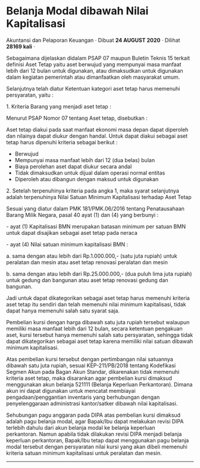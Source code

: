 Belanja Modal dibawah Nilai Kapitalisasi
========================================

Akuntansi dan Pelaporan Keuangan · Dibuat **24 AUGUST 2020** · Dilihat **28169 kali** ·

Sebagaimana dijelaskan didalam PSAP 07 maupun Buletin Teknis 15 terkait definisi Aset Tetap yaitu aset berwujud yang mempunyai masa manfaat lebih dari 12 bulan untuk digunakan, atau dimaksudkan untuk digunakan dalam kegiatan pemerintah atau dimanfaatkan oleh masyarakat umum.

  

Selanjutnya telah diatur Ketentuan kategori aset tetap harus memenuhi persyaratan, yaitu :

1\. Kriteria Barang yang menjadi aset tetap :

Menurut PSAP Nomor 07 tentang Aset tetap, disebutkan :

Aset tetap diakui pada saat manfaat ekonomi masa depan dapat diperoleh dan nilainya dapat diukur dengan handal. Untuk dapat diakui sebagai aset tetap harus dipenuhi kriteria sebagai berikut :

*   Berwujud
*   Mempunyai masa manfaat lebih dari 12 (dua belas) bulan
*   Biaya perolehan aset dapat diukur secara andal
*   Tidak dimaksudkan untuk dijual dalam operasi normal entitas
*   Diperoleh atau dibangun dengan maksud untuk digunakan

2\. Setelah terpenuhinya kriteria pada angka 1, maka syarat selanjutnya adalah terpenuhinya Nilai Satuan Minimum Kapitalisasi terhadap Aset Tetap

Sesuai yang diatur dalam PMK 181/PMK.06/2016 tentang Penatausahaan Barang Milik Negara, pasal 40 ayat (1) dan (4) yang berbunyi :

\- ayat (1) Kapitalisasi BMN merupakan batasan minimum per satuan BMN untuk dapat disajikan sebagai aset tetap pada neraca

\- ayat (4) Nilai satuan minimum kapitalisasi BMN :

a. sama dengan atau lebih dari Rp.1.000.000,- (satu juta rupiah) untuk peralatan dan mesin atau aset tetap renovasi peralatan dan mesin

b. sama dengan atau lebih dari Rp.25.000.000,- (dua puluh lima juta rupiah) untuk gedung dan bangunan atau aset tetap renovasi gedung dan bangunan.

  

Jadi untuk dapat dikategorikan sebagai aset tetap harus memenuhi kriteria aset tetap itu sendiri dan telah memenuhi nilai minimum kapitalisasi, tidak dapat hanya memenuhi salah satu syarat saja.

  

Pembelian kursi dengan harga dibawah satu juta rupiah tersebut walaupun memiliki masa manfaat lebih dari 12 bulan, secara ketentuan pengakuan aset, kursi tersebut hanya memenuhi salah satu persyaratan, sehingga tidak dapat dikategorikan sebagai aset tetap karena memiliki nilai satuan dibawah minimum kapitalisasi.

  

Atas pembelian kursi tersebut dengan pertimbangan nilai satuannya dibawah satu juta rupiah, sesuai KEP-211/PB/2018 tentang Kodefikasi Segmen Akun pada Bagan Akun Standar, dikarenakan tidak memenuhi kriteria aset tetap, maka disarankan agar pembelian kursi dimaksud menggunakan akun belanja 521111 (Belanja Keperluan Perkantoran). Dimana akun ini dapat digunakan untuk mencatat membiayai pengadaan/penggantian inventaris yang berhubungan dengan penyelenggaraan administrasi kantor/satker dibawah nilai kapitalisasi.

  

Sehubungan pagu anggaran pada DIPA atas pembelian kursi dimaksud adalah pagu belanja modal, agar Bapak/Ibu dapat melakukan revisi DIPA terlebih dahulu dari akun belanja modal ke belanja keperluan perkantoran. Namun apabila tidak dilakukan revisi DIPA menjadi belanja keperluan perkantoran, Bapak/Ibu tetap dapat menggunakan pagu belanja modal tersebut dengan persyaratan nilai kursi yang akan dibeli memenuhi kriteria satuan minimum kapitalisasi untuk peralatan dan mesin.

  
  
  

* * *